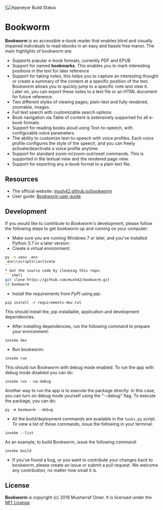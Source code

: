 [![Appveyor Build Status](https://ci.appveyor.com/api/projects/status/github/mush42/bookworm?branch=master&svg=true)

# Bookworm

**Bookworm** is an accessible e-book reader that enables blind and visually impaired individuals to read ebooks in an easy and hassle free manor. The main highlights of bookworm are:

* Supports popular e-book formats, currently PDF and EPUB
* Support for named **bookmarks**. This enables you to mark interesting positions in the text for later reference
* Support for taking notes, this helps you to capture an interesting thought or create a summary of the content at a specific position of the text. Bookworm allows you to quickly jump to a specific note and view it. Later on, you can export these notes to a text file or an HTML document for future reference.
* Two different styles of viewing pages; plain-text and fully rendered, zoomable, images.
* Full text search with customizable search options
* Book navigation via Table of content is extensively supported for all e-book formats
* Support for reading books aloud using Text-to-speech, with configurable voice parameters.
* The ability to customize  text-to-speech with voice profiles. Each voice profile configures the style of the speech, and you can freely activate/deactivate a voice profile anytime.
* Support for standard zoom-in/zoom-out/reset commands. This is supported in the textual view and the rendered page view.
* Support for exporting any e-book format to a plain text file.


## Resources

* The official website: [mush42.github.io/bookworm](https://mush42.github.io/bookworm/)
* User guide: [Bookworm user guide](https://mush42.github.io/bookworm/user-guide/)


## Development

If you would like to contribute to *Bookworm's* development, please follow the following steps to get bookworm up and running on your computer:

* Make sure you are running Windows 7 or later, and you've installed Python 3.7 or a later version:
* Create a virtual environment:
```bash
py -m venv .env
.env\\scripts\\activate
``
* Get the source code by cloneing this repo:
```shell
git clone https://github.com/mush42/bookworm.git
cd bookworm
```
* Install the requirements from *PyPI* using *pip*:
```shell
pip install -r requirements-dev.txt
```
This should install the, pip installable, application and development dependencies.
* After installing dependencies, run the following command to prepare your environment:
```shell
invoke dev
```
* Run bookworm:
```shell
invoke run
```
This should run Bookworm with debug mode enabled. To run the app with debug mode disabled you can do:
```shell
invoke run --no-debug
```
Another way to run the app is to execute the package directly. In this case, you can turn on debug mode yourself using the "--debug" flag.
To execute the package, you can do:
```shell
py -m bookworm --debug
```
* All the build/deployment commands are available in the `tasks.py` script. To view a list of these commands, issue the following in your terminal:
```shell
invoke --list
```
As an example, to build Bookworm, issue the following command:
```shell
invoke build
```
* If you've found a bug, or you want to contribute your changes back to bookworm, please create an issue or submit a pull request. We welcome any contribution, no matter how small it is.


## License

**Bookworm** is copyright (c) 2019 Musharraf Omer. It is licensed under the [MIT License](https://github.com/mush42/bookworm/blob/master/LICENSE).
